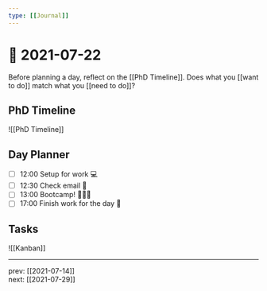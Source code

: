 ```yaml
---
type: [[Journal]]
---
```


# 📆 2021-07-22

Before planning a day, reflect on the [[PhD Timeline]]. Does what you [[want to do]] match what you [[need to do]]?

## PhD Timeline

![[PhD Timeline]]

## Day Planner
- [ ] 12:00 Setup for work 💻
- [ ] 12:30 Check email 📧
- [ ] 13:00 Bootcamp! 🧘🏻‍♀️
- [ ] 17:00 Finish work for the day 🎉

## Tasks

![[Kanban]]

---

prev: [[2021-07-14]]  
next: [[2021-07-29]]  